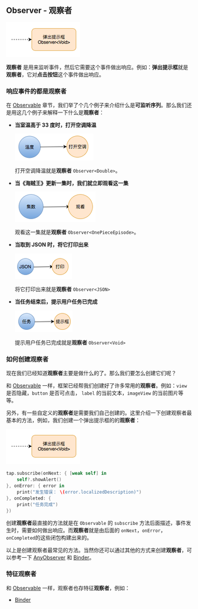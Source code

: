 ## Observer - 观察者

![](/assets/Observer/Observer.png)

**观察者** 是用来监听事件，然后它需要这个事件做出响应。例如：**弹出提示框**就是**观察者**，它对**点击按钮**这个事件做出响应。

### 响应事件的都是观察者

在 [Observable](observable.md) 章节，我们举了个几个例子来介绍什么是**可监听序列**。那么我们还是用这几个例子来解释一下什么是**观察者**：

* **当室温高于 33 度时，打开空调降温**

  ![1](/assets/Observer/Temperature.png)

  打开空调降温就是**观察者** `Observer<Double>`。

* **当《海贼王》更新一集时，我们就立即观看这一集**

  ![1](/assets/Observer/OnePiece.png)

  观看这一集就是**观察者** `Observer<OnePieceEpisode>`。

* **当取到 JSON 时，将它打印出来**

  ![1](/assets/Observer/JSON.png)

  将它打印出来就是**观察者** `Observer<JSON>`

* **当任务结束后，提示用户任务已完成**

  ![1](/assets/Observer/Callback.png)

  提示用户任务已完成就是**观察者** `Observer<Void>`

### 如何创建观察者

现在我们已经知道**观察者**主要是做什么的了。那么我们要怎么创建它们呢？

和 [Observable](observable.md) 一样，框架已经帮我们创建好了许多常用的**观察者**。例如：`view` 是否隐藏，`button` 是否可点击， `label` 的当前文本，`imageView` 的当前图片等等。

另外，有一些自定义的**观察者**是需要我们自己创建的。这里介绍一下创建观察者最基本的方法，例如，我们创建一个弹出提示框的的**观察者**：

![](/assets/Observer/Observer.png)

```swift
tap.subscribe(onNext: { [weak self] in
    self?.showAlert()
}, onError: { error in
    print("发生错误： \(error.localizedDescription)")
}, onCompleted: {
    print("任务完成")
})
```

创建**观察者**最直接的方法就是在 `Observable` 的 `subscribe` 方法后面描述，事件发生时，需要如何做出响应。而**观察者**就是由后面的 `onNext`，`onError`，`onCompleted`的这些闭包构建出来的。

以上是创建观察者最常见的方法。当然你还可以通过其他的方式来创建**观察者**，可以参考一下 [AnyObserver](observer/any_observer.md) 和 [Binder]。

### 特征观察者

和 [Observable](observable.md) 一样，观察者也存特征**观察者**，例如：

* [Binder]

[Binder]:observer/binder.md
